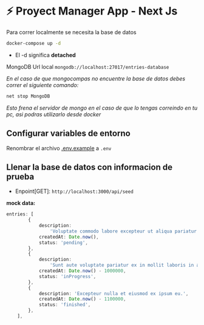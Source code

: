 # ⚡ Proyect Manager App - Next Js

Para correr localmente se necesita la base de datos

```bash
docker-compose up -d
```

- El -d significa **detached**

MongoDB Url local `mongodb://localhost:27017/entries-database`

_En el caso de que mongocompas no encuentre la base de datos debes correr el siguiente comando:_

```bash
net stop MongoDB
```

_Esto frena el servidor de mongo en el caso de que lo tengas correindo en tu pc, asi podras utilizarlo desde docker_

## Configurar variables de entorno

Renombrar el archivo [.env.example](.env.example) a `.env`

## Llenar la base de datos con informacion de prueba

- Enpoint[GET]: `http://localhost:3000/api/seed`

**mock data:**

```typescript
entries: [
		{
			description:
				'Voluptate commodo labore excepteur ut aliqua pariatur minim do in nisi ad velit elit mollit.',
			createdAt: Date.now(),
			status: 'pending',
		},
		{
			description:
				'Sunt aute voluptate pariatur ex in mollit laboris in adipisicing magna dolore excepteur laboris.',
			createdAt: Date.now() - 1000000,
			status: 'inProgress',
		},
		{
			description: 'Excepteur nulla et eiusmod ex ipsum eu.',
			createdAt: Date.now() - 1100000,
			status: 'finished',
		},
	],
```
